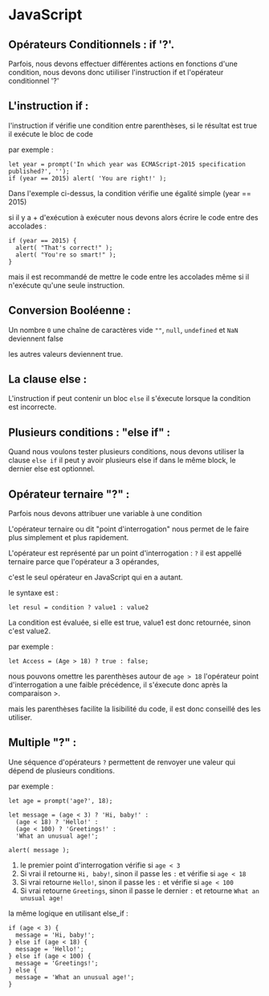 # JavaScript

## Opérateurs Conditionnels : if '?'.

Parfois, nous devons effectuer différentes actions en fonctions d'une condition,
nous devons donc utiiliser l'instruction if et l'opérateur conditionnel '?'

## L'instruction if : 

l'instruction if vérifie une condition entre parenthèses, si le résultat est true il exécute le bloc de code

par exemple : 
```
let year = prompt('In which year was ECMAScript-2015 specification published?', '');
if (year == 2015) alert( 'You are right!' );
```

Dans l'exemple ci-dessus, la condition vérifie une égalité simple (year == 2015)

si il y a + d'exécution à exécuter nous devons alors écrire le code entre des accolades :

```
if (year == 2015) {
  alert( "That's correct!" );
  alert( "You're so smart!" );
}
```

mais il est recommandé de mettre le code entre les accolades même si il n'exécute qu'une seule instruction.

## Conversion Booléenne : 

Un nombre `0` une chaîne de caractères vide `""`, `null`, `undefined` et `NaN` deviennent false 

les autres valeurs deviennent true.

## La clause else : 

L'instruction if peut contenir un bloc `else` il s'éxecute lorsque la condition est incorrecte.

## Plusieurs conditions : "else if" : 

Quand nous voulons tester plusieurs conditions, nous devons utiliser la clause `else if`
il peut y avoir plusieurs else if dans le même block, le dernier else est optionnel.

## Opérateur ternaire "?" :

Parfois nous devons attribuer une variable à une condition

L'opérateur ternaire ou dit "point d'interrogation" nous permet de le faire plus simplement et plus rapidement.

L'opérateur est représenté par un point d'interrogation : `?` il est appellé ternaire parce que l'opérateur a 3 opérandes,

c'est le seul opérateur en JavaScript qui en a autant. 

le syntaxe est : 
```
let resul = condition ? value1 : value2
```

La condition est évaluée, si elle est true, value1 est donc retournée, sinon c'est value2.

par exemple : 
```
let Access = (Age > 18) ? true : false; 
```

nous pouvons omettre les parenthèses autour de `age > 18` l'opérateur point d'interrogation a une faible précédence, il s'éxecute donc après la comparaison >.

mais les parenthèses facilite la lisibilité du code, il est donc conseillé des les utiliser.

## Multiple "?" : 

Une séquence d'opérateurs `?` permettent de renvoyer une valeur qui dépend de plusieurs conditions.

par exemple : 
```
let age = prompt('age?', 18);

let message = (age < 3) ? 'Hi, baby!' :
  (age < 18) ? 'Hello!' :
  (age < 100) ? 'Greetings!' :
  'What an unusual age!';

alert( message );
```

1) le premier point d'interrogation vérifie si `age < 3` 
2) Si vrai il retourne `Hi, baby!`, sinon il passe les `:` et vérifie si `age < 18`
3) Si vrai retourne `Hello!`, sinon il passe les `:` et vérifie si `age < 100`
4) Si vrai retourne `Greetings`, sinon il passe le dernier `:` et retourne `What an unusual age!`

la même logique en utilisant else_if : 
```
if (age < 3) {
  message = 'Hi, baby!';
} else if (age < 18) {
  message = 'Hello!';
} else if (age < 100) {
  message = 'Greetings!';
} else {
  message = 'What an unusual age!';
}
```




